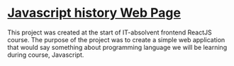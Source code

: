# [Javascript history Web Page](https://matous.najman.cz/ita-course/jshistory)
This project was created at the start of IT-absolvent frontend ReactJS course. The purpose of the project was to create a simple web application that would say something about programming language we will be learning during course, Javascript.
